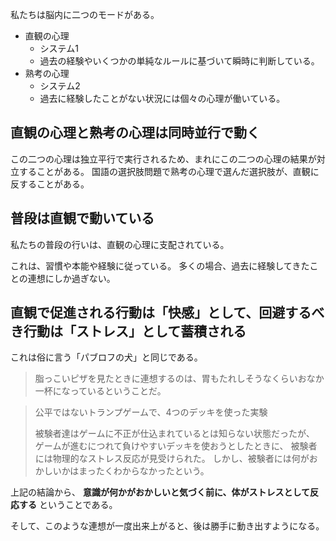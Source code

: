 

私たちは脳内に二つのモードがある。


- 直観の心理
    - システム1
    - 過去の経験やいくつかの単純なルールに基づいて瞬時に判断している。
- 熟考の心理
    - システム2
    - 過去に経験したことがない状況には個々の心理が働いている。


## 直観の心理と熟考の心理は同時並行で動く

この二つの心理は独立平行で実行されるため、まれにこの二つの心理の結果が対立することがある。
国語の選択肢問題で熟考の心理で選んだ選択肢が、直観に反することがある。


## 普段は直観で動いている

私たちの普段の行いは、直観の心理に支配されている。

これは、習慣や本能や経験に従っている。
多くの場合、過去に経験してきたことの連想にしか過ぎない。

## 直観で促進される行動は「快感」として、回避するべき行動は「ストレス」として蓄積される

これは俗に言う「パブロフの犬」と同じである。

> 脂っこいピザを見たときに連想するのは、胃もたれしそうなくらいおなか一杯になっているということだ。

> 公平ではないトランプゲームで、4つのデッキを使った実験
> 
> 被験者達はゲームに不正が仕込まれているとは知らない状態だったが、
> ゲームが進むにつれて負けやすいデッキを使おうとしたときに、
> 被験者には物理的なストレス反応が見受けられた。
> しかし、被験者には何がおかしいかはまったくわからなかったという。

上記の結論から、
**意識が何かがおかしいと気づく前に、体がストレスとして反応する** ということである。

そして、このような連想が一度出来上がると、後は勝手に動き出すようになる。





















